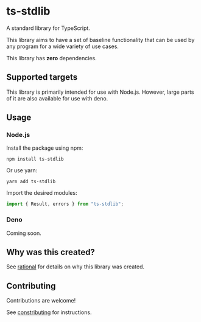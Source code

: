 # ts-stdlib

A standard library for TypeScript.

This library aims to have a set of baseline functionality that can be used by any program for a wide variety of use cases.

This library has **zero** dependencies.

## Supported targets

This library is primarily intended for use with Node.js. However, large parts of it are also available for use with deno.

## Usage

### Node.js

Install the package using npm:
```
npm install ts-stdlib
```

Or use yarn:
```
yarn add ts-stdlib
```

Import the desired modules:
```ts
import { Result, errors } from "ts-stdlib";
```

### Deno

Coming soon.

## Why was this created?

See [rational](docs/rational.md) for details on why this library was created.

## Contributing

Contributions are welcome!

See [constributing](docs/contributing.md) for instructions.
